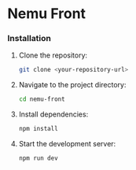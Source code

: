 # Nemu Front

### Installation

1.  Clone the repository:
    ```bash
    git clone <your-repository-url>
    ```
2.  Navigate to the project directory:
    ```bash
    cd nemu-front
    ```
3.  Install dependencies:
    ```bash
    npm install
    ```
4.  Start the development server:
    ```bash
    npm run dev
    ```
